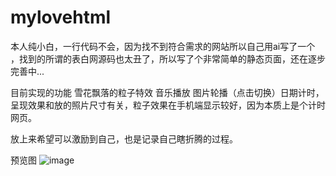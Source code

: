 # mylovehtml
本人纯小白，一行代码不会，因为找不到符合需求的网站所以自己用ai写了一个 ，找到的所谓的表白网源码也太丑了，所以写了个非常简单的静态页面，还在逐步完善中...


目前实现的功能 雪花飘落的粒子特效 音乐播放 图片轮播（点击切换）日期计时，呈现效果和放的照片尺寸有关，粒子效果在手机端显示较好，因为本质上是个计时网页。


放上来希望可以激励到自己，也是记录自己瞎折腾的过程。

预览图
![image](https://github.com/user-attachments/assets/c5ea7457-fa16-492e-aa77-b90a274abdea)
